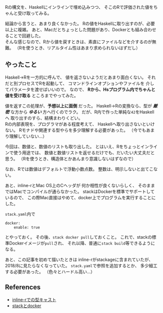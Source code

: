 Rの構文を、Haskellにインラインで埋め込みつつ、
そこのRで評価された値をちゃんと受け取ってみる。

結論から言うと、あまり良くなかった。
Rの値をHaskellに取り出すのが、必要以上に複雑。
あと、Macだとちょっとした問題があり、Dockerとも組み合わせることで回避した。  
そんな感じなので、Rから値を戻すときは、素直にファイルなどを介するのが無難。
（Rを使うとき、リアルタイム性はあまり求められないはずだし）

## やったこと
Haskell->Rを一方的に呼んで、
値を返さないようだとあまり面白くない。
それだと別プロセスでRを起動して、
コマンドラインオプションやファイルを
介してパラメータを渡せばいいので。
なので、 **Rから、Hsプログラム内でちゃんと値を受け取る** ところまでやってみた。

値を返すこの処理が、**予想以上に面倒** だった。
Haskell->Rの変換なら、型が ***厳密*** な方から ***ゆるい*** 方へ行くのでラク。
だが、R内で作った単純な`42`をHaskellへ
取り出すのすら、結構まわりくどい。  
Rの内部表現を、プログラマがある程度考えて、
Haskellへ取り出さないといけない。
Rモナドや関連する型やらを多少理解する必要があった。
（今でもあまり理解していない…）

今回は、数値と、数値のリストも取り出した。
とはいえ、Rをちょっとインラインで使う用途では、
数値と数値リストを返せるだけでも、だいたい大丈夫だと思う。
（Rを使うとき、構造体とかあんまり意識しないはずなので）

なお、Rでは数値はデフォルトで浮動小数点数。
整数は、明示しないと出てこない。


あと、inline-rとMac OS上のCヘッダが
何か相性が良くないらしく、
そのままではMacでコンパイルが通らなかった。
stackはDockerを標準でサポートしているので、
この際Mac直接はやめて、docker上でプログラムを実行することにした。

`stack.yaml`内で

    docker:  
        enable: true

とやっておく。
その後、`stack docker pull`しておくこと。
これで、stackの標準Dockerイメージが`pull`され、
それ以降、普通に`stack build`等できるようになる。


あと、この記事を初めて描いたときは
inline-rがstackageに含まれていたが、
2018/8に見たらなくなっていた。
`stack.yaml`で参照を追加するとか、
多少細工する必要があった。
（色々とハードル高い…）

## References
- [inline-rでの型キャスト](https://tweag.github.io/HaskellR/docs/casts-and-coercions.html)
- [stackとdocker](https://docs.haskellstack.org/en/stable/docker_integration/)
